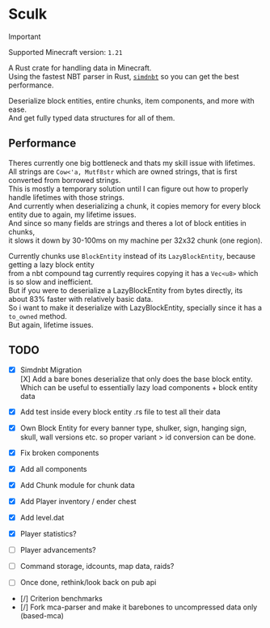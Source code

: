 # Sculk

> [!IMPORTANT]  
> Supported Minecraft version: `1.21`

A Rust crate for handling data in Minecraft.  
Using the fastest NBT parser in Rust, [`simdnbt`](https://crates.io/crates/simdnbt) so you can get the best performance.

Deserialize block entities, entire chunks, item components, and more with ease.  
And get fully typed data structures for all of them.  

## Performance

Theres currently one big bottleneck and thats my skill issue with lifetimes.  
All strings are `Cow<'a, Mutf8str` which are owned strings, that is first converted from borrowed strings.  
This is mostly a temporary solution until I can figure out how to properly handle lifetimes with those strings.  
And currently when deserializing a chunk, it copies memory for every block entity due to again, my lifetime issues.  
And since so many fields are strings and theres a lot of block entities in chunks,  
it slows it down by 30-100ms on my machine per 32x32 chunk (one region).  

Currently chunks use `BlockEntity` instead of its `LazyBlockEntity`, because getting a lazy block entity  
from a nbt compound tag currently requires copying it has a `Vec<u8>` which is so slow and inefficient.  
But if you were to deserialize a LazyBlockEntity from bytes directly, its about 83% faster with relatively basic data.  
So i want to make it deserialize with LazyBlockEntity, specially since it has a `to_owned` method.  
But again, lifetime issues.  

## TODO

- [X] Simdnbt Migration  
    [X] Add a bare bones deserialize that only does the base block entity.  
        Which can be useful to essentially lazy load components + block entity data  

- [X] Add test inside every block entity .rs file to test all their data  
- [X] Own Block Entity for every banner type, shulker, sign, hanging sign, skull, wall   versions etc. so proper variant > id conversion can be done.  
- [X] Fix broken components  
- [X] Add all components  
- [X] Add Chunk module for chunk data  
- [X] Add Player inventory / ender chest  
- [X] Add level.dat  
- [X] Player statistics?    
- [ ] Player advancements?    
- [ ] Command storage, idcounts, map data, raids?    
- [ ] Once done, rethink/look back on pub api  
- [/] Criterion benchmarks  
- [/] Fork mca-parser and make it barebones to uncompressed data only (based-mca)  